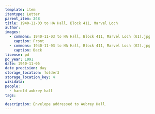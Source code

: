 ```yaml
---
template: item
itemtype: Letter
parent_item: 248
title: 1940-11-03 to HA Hall, Block 411, Marvel Loch
author: 
images:
  - commons: 1940-11-03 to HA Hall, Block 411, Marvel Loch (01).jpg
    caption: Front
  - commons: 1940-11-03 to HA Hall, Block 411, Marvel Loch (02).jpg
    caption: Back
license: pd
pd_year: 1991
date: 1940-11-05
date_precision: day
storage_location: folder3
storage_location_key: 4
wikidata: 
people:
  - harold-aubrey-hall
tags:
  - 
description: Envelope addressed to Aubrey Hall.
---
```

